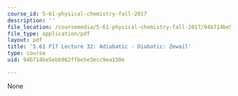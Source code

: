 ```yaml
---
course_id: 5-61-physical-chemistry-fall-2017
description: ''
file_location: /coursemedia/5-61-physical-chemistry-fall-2017/94b714be5ebb962ffbe5e3ecc9ea150e_MIT5_61F17_lec32.pdf
file_type: application/pdf
layout: pdf
title: '5.61 F17 Lecture 32: Adiabatic - Diabatic: Zewail'
type: course
uid: 94b714be5ebb962ffbe5e3ecc9ea150e

---
```

None